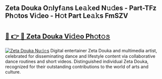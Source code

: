 ## Zeta Douka O𝚗lyf𝚊ns Le𝚊𝚔ed N𝚞𝚍es - Part-TFz Ph𝚘tos Vi𝚍eo - H𝚘t Part Le𝚊𝚔s FmSZV

# <h2><a href="http://hf8ic0w.feru.top/?c=Zeta+Douka">🔗 👉 🔴 Zeta Douka Vi𝚍𝚎o Ph𝚘t𝚘𝚜</a></h2>

[![Zeta Douka Nu𝚍𝚎s](https://i.imgur.com/0TWrTi3.gif)](http://hf8ic0w.feru.top/?c=Zeta+Douka)
Digital entertainer Zeta Douka and multimedia artist, celebrated for disseminating dance and lifestyle content via collaborative dance routines and short videos. Distinguished individual Zeta Douka, recognized for their outstanding contributions to the world of arts and culture. 
